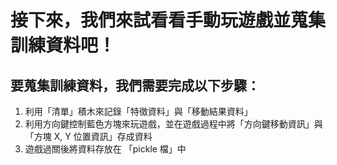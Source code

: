 # 接下來，我們來試看看手動玩遊戲並蒐集訓練資料吧！
## 要蒐集訓練資料，我們需要完成以下步驟：
1. 利用「清單」積木來記錄「特徵資料」與「移動結果資料」
2. 利用方向鍵控制藍色方塊來玩遊戲，並在遊戲過程中將「方向鍵移動資訊」與「方塊 X, Y 位置資訊」存成資料
3. 遊戲過關後將資料存放在 「pickle 檔」中